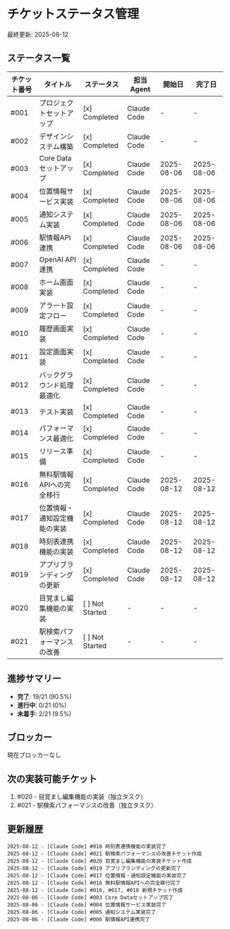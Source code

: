 # チケットステータス管理

最終更新: 2025-08-12

## ステータス一覧

| チケット番号 | タイトル | ステータス | 担当Agent | 開始日 | 完了日 |
|------------|---------|----------|----------|--------|--------|
| #001 | プロジェクトセットアップ | [x] Completed | Claude Code | - | - |
| #002 | デザインシステム構築 | [x] Completed | Claude Code | - | - |
| #003 | Core Dataセットアップ | [x] Completed | Claude Code | 2025-08-06 | 2025-08-06 |
| #004 | 位置情報サービス実装 | [x] Completed | Claude Code | 2025-08-06 | 2025-08-06 |
| #005 | 通知システム実装 | [x] Completed | Claude Code | 2025-08-06 | 2025-08-06 |
| #006 | 駅情報API連携 | [x] Completed | Claude Code | 2025-08-06 | 2025-08-06 |
| #007 | OpenAI API連携 | [x] Completed | Claude Code | - | - |
| #008 | ホーム画面実装 | [x] Completed | Claude Code | - | - |
| #009 | アラート設定フロー | [x] Completed | Claude Code | - | - |
| #010 | 履歴画面実装 | [x] Completed | Claude Code | - | - |
| #011 | 設定画面実装 | [x] Completed | Claude Code | - | - |
| #012 | バックグラウンド処理最適化 | [x] Completed | Claude Code | - | - |
| #013 | テスト実装 | [x] Completed | Claude Code | - | - |
| #014 | パフォーマンス最適化 | [x] Completed | Claude Code | - | - |
| #015 | リリース準備 | [x] Completed | Claude Code | - | - |
| #016 | 無料駅情報APIへの完全移行 | [x] Completed | Claude Code | 2025-08-12 | 2025-08-12 |
| #017 | 位置情報・通知設定機能の実装 | [x] Completed | Claude Code | 2025-08-12 | 2025-08-12 |
| #018 | 時刻表連携機能の実装 | [x] Completed | Claude Code | 2025-08-12 | 2025-08-12 |
| #019 | アプリブランディングの更新 | [x] Completed | Claude Code | 2025-08-12 | 2025-08-12 |
| #020 | 目覚まし編集機能の実装 | [ ] Not Started | - | - | - |
| #021 | 駅検索パフォーマンスの改善 | [ ] Not Started | - | - | - |

## 進捗サマリー

- **完了**: 19/21 (90.5%)
- **進行中**: 0/21 (0%)
- **未着手**: 2/21 (9.5%)

## ブロッカー

現在ブロッカーなし

## 次の実装可能チケット

1. #020 - 目覚まし編集機能の実装（独立タスク）
2. #021 - 駅検索パフォーマンスの改善（独立タスク）

## 更新履歴

```
2025-08-12 - [Claude Code] #018 時刻表連携機能の実装完了
2025-08-12 - [Claude Code] #021 駅検索パフォーマンスの改善チケット作成
2025-08-12 - [Claude Code] #020 目覚まし編集機能の実装チケット作成
2025-08-12 - [Claude Code] #019 アプリブランディングの更新完了
2025-08-12 - [Claude Code] #017 位置情報・通知設定機能の実装完了
2025-08-12 - [Claude Code] #016 無料駅情報APIへの完全移行完了
2025-08-12 - [Claude Code] #016, #017, #018 新規チケット作成
2025-08-06 - [Claude Code] #003 Core Dataセットアップ完了
2025-08-06 - [Claude Code] #004 位置情報サービス実装完了
2025-08-06 - [Claude Code] #005 通知システム実装完了
2025-08-06 - [Claude Code] #006 駅情報API連携完了
```